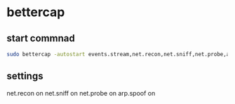 # bettercap

## start commnad
```bash
sudo bettercap -autostart events.stream,net.recon,net.sniff,net.probe,arp.spoof,any.proxy
```

## settings
net.recon on
net.sniff on
net.probe on
arp.spoof on
